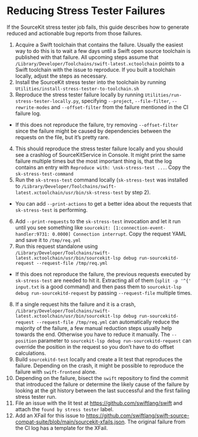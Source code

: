 # Reducing Stress Tester Failures

If the SourceKit stress tester job fails, this guide describes how to generate reduced and actionable bug reports from those failures.

1. Acquire a Swift toolchain that contains the failure. Usually the easiest way to do this is to wait a few days until a Swift open source toolchain is published with that failure. All upcoming steps assume that `/Library/Developer/Toolchains/swift-latest.xctoolchain` points to a Swift toolchain with the issue to reproduce. If you built a toolchain locally, adjust the steps as necessary.
2. Install the SourceKit stress tester into the toolchain by running `Utilities/install-stress-tester-to-toolchain.sh`
3. Reproduce the stress tester failure locally by running `Utilities/run-stress-tester-locally.py`, specifying `--project`, `--file-filter`, `--rewrite-modes` and `--offset-filter` from the failure mentioned in the CI failure log.
  - If this does not reproduce the failure, try removing `--offset-filter` since the failure might be caused by dependencies between the requests on the file, but it’s pretty rare.
4. This should reproduce the stress tester failure locally and you should see a crashlog of SourceKitService in Console. It might print the same failure multiple times but the most important thing is, that the log contains an entry with `Reproduce with: \nsk-stress-test ...`. Copy the `sk-stress-test-command`
5. Run the `sk-stress-test` command locally (`sk-stress-test` was installed to `/Library/Developer/Toolchains/swift-latest.xctoolchain/usr/bin/sk-stress-test` by step 2).
  - You can add `--print-actions` to get a better idea about the requests that `sk-stress-test` is performing.
6. Add `--print-requests` to the `sk-stress-test` invocation and let it run until you see something like `sourcekit: [1:connection-event-handler:9731: 0.0000] Connection interrupt`. Copy the request YAML and save it to `/tmp/req.yml`
7. Run this request standalone using `/Library/Developer/Toolchains/swift-latest.xctoolchain/usr/bin/sourcekit-lsp debug run-sourcekitd-request --request-file /tmp/req.yml`
  - If this does not reproduce the failure, the previous requests executed by `sk-stress-test` are needed to hit it. Extracting all of them (`split -p '^{' input.txt` is a good command) and then pass them to `sourcekit-lsp debug run-sourcekitd-request` by passing `--request-file` multiple times.
8. If a single request hits the failure and it is a crash, `/Library/Developer/Toolchains/swift-latest.xctoolchain/usr/bin/sourcekit-lsp debug run-sourcekitd-request --request-file /tmp/req.yml` can automatically reduce the majority of the failure, a few manual reduction steps usually help towards the end. Otherwise you have to reduce it manually. The `--position` parameter to `sourcekit-lsp debug run-sourcekitd-request` can override the position in the request so you don’t have to do offset calculations.
9. Build `sourcekitd-test` locally and create a lit test that reproduces the failure. Depending on the crash, it might be possible to reproduce the failure with `swift-frontend` alone.
10. Depending on the failure, bisect the `swift` repository to find the commit that introduced the failure or determine the likely cause of the failure by looking at the git history between the last successful and the first failing stress tester run.
11. File an issue with the lit test at https://github.com/swiftlang/swift and attach the `found by stress tester` label.
12. Add an XFail for this issue to https://github.com/swiftlang/swift-source-compat-suite/blob/main/sourcekit-xfails.json. The original failure from the CI log has a template for the XFail.
